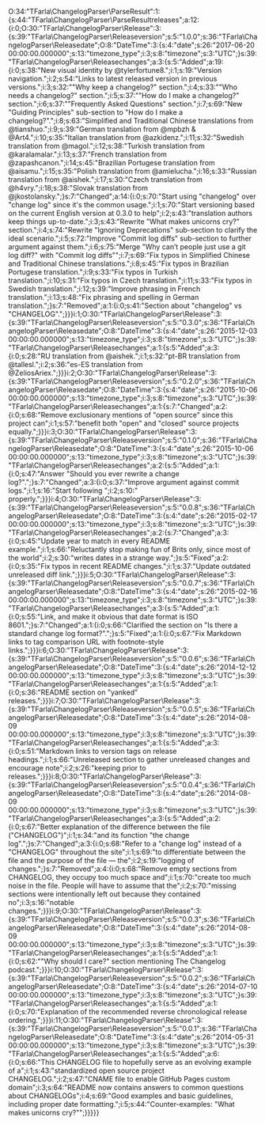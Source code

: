 O:34:"TFarla\ChangelogParser\ParseResult":1:{s:44:" TFarla\ChangelogParser\ParseResult releases";a:12:{i:0;O:30:"TFarla\ChangelogParser\Release":3:{s:39:" TFarla\ChangelogParser\Release version";s:5:"1.0.0";s:36:" TFarla\ChangelogParser\Release date";O:8:"DateTime":3:{s:4:"date";s:26:"2017-06-20 00:00:00.000000";s:13:"timezone_type";i:3;s:8:"timezone";s:3:"UTC";}s:39:" TFarla\ChangelogParser\Release changes";a:3:{s:5:"Added";a:19:{i:0;s:38:"New visual identity by @tylerfortune8.";i:1;s:19:"Version navigation.";i:2;s:54:"Links to latest released version in previous versions.";i:3;s:32:""Why keep a changelog?" section.";i:4;s:33:""Who needs a changelog?" section.";i:5;s:37:""How do I make a changelog?" section.";i:6;s:37:""Frequently Asked Questions" section.";i:7;s:69:"New "Guiding Principles" sub-section to "How do I make a changelog?".";i:8;s:63:"Simplified and Traditional Chinese translations from @tianshuo.";i:9;s:39:"German translation from @mpbzh & @Art4.";i:10;s:35:"Italian translation from @azkidenz.";i:11;s:32:"Swedish translation from @magol.";i:12;s:38:"Turkish translation from @karalamalar.";i:13;s:37:"French translation from @zapashcanon.";i:14;s:45:"Brazilian Portugese translation from @aisamu.";i:15;s:35:"Polish translation from @amielucha.";i:16;s:33:"Russian translation from @aishek.";i:17;s:30:"Czech translation from @h4vry.";i:18;s:38:"Slovak translation from @jkostolansky.";}s:7:"Changed";a:14:{i:0;s:70:"Start using "changelog" over "change log" since it's the common usage.";i:1;s:70:"Start versioning based on the current English version at 0.3.0 to help";i:2;s:43:"translation authors keep things up-to-date.";i:3;s:43:"Rewrite "What makes unicorns cry?" section.";i:4;s:74:"Rewrite "Ignoring Deprecations" sub-section to clarify the ideal scenario.";i:5;s:72:"Improve "Commit log diffs" sub-section to further argument against them.";i:6;s:75:"Merge "Why can’t people just use a git log diff?" with "Commit log diffs"";i:7;s:69:"Fix typos in Simplified Chinese and Traditional Chinese translations.";i:8;s:45:"Fix typos in Brazilian Portugese translation.";i:9;s:33:"Fix typos in Turkish translation.";i:10;s:31:"Fix typos in Czech translation.";i:11;s:33:"Fix typos in Swedish translation.";i:12;s:39:"Improve phrasing in French translation.";i:13;s:48:"Fix phrasing and spelling in German translation.";}s:7:"Removed";a:1:{i:0;s:41:"Section about "changelog" vs "CHANGELOG".";}}}i:1;O:30:"TFarla\ChangelogParser\Release":3:{s:39:" TFarla\ChangelogParser\Release version";s:5:"0.3.0";s:36:" TFarla\ChangelogParser\Release date";O:8:"DateTime":3:{s:4:"date";s:26:"2015-12-03 00:00:00.000000";s:13:"timezone_type";i:3;s:8:"timezone";s:3:"UTC";}s:39:" TFarla\ChangelogParser\Release changes";a:1:{s:5:"Added";a:3:{i:0;s:28:"RU translation from @aishek.";i:1;s:32:"pt-BR translation from @tallesl.";i:2;s:36:"es-ES translation from @ZeliosAriex.";}}}i:2;O:30:"TFarla\ChangelogParser\Release":3:{s:39:" TFarla\ChangelogParser\Release version";s:5:"0.2.0";s:36:" TFarla\ChangelogParser\Release date";O:8:"DateTime":3:{s:4:"date";s:26:"2015-10-06 00:00:00.000000";s:13:"timezone_type";i:3;s:8:"timezone";s:3:"UTC";}s:39:" TFarla\ChangelogParser\Release changes";a:1:{s:7:"Changed";a:2:{i:0;s:68:"Remove exclusionary mentions of "open source" since this project can";i:1;s:57:"benefit both "open" and "closed" source projects equally.";}}}i:3;O:30:"TFarla\ChangelogParser\Release":3:{s:39:" TFarla\ChangelogParser\Release version";s:5:"0.1.0";s:36:" TFarla\ChangelogParser\Release date";O:8:"DateTime":3:{s:4:"date";s:26:"2015-10-06 00:00:00.000000";s:13:"timezone_type";i:3;s:8:"timezone";s:3:"UTC";}s:39:" TFarla\ChangelogParser\Release changes";a:2:{s:5:"Added";a:1:{i:0;s:47:"Answer "Should you ever rewrite a change log?".";}s:7:"Changed";a:3:{i:0;s:37:"Improve argument against commit logs.";i:1;s:16:"Start following ";i:2;s:10:" properly.";}}}i:4;O:30:"TFarla\ChangelogParser\Release":3:{s:39:" TFarla\ChangelogParser\Release version";s:5:"0.0.8";s:36:" TFarla\ChangelogParser\Release date";O:8:"DateTime":3:{s:4:"date";s:26:"2015-02-17 00:00:00.000000";s:13:"timezone_type";i:3;s:8:"timezone";s:3:"UTC";}s:39:" TFarla\ChangelogParser\Release changes";a:2:{s:7:"Changed";a:3:{i:0;s:45:"Update year to match in every README example.";i:1;s:66:"Reluctantly stop making fun of Brits only, since most of the world";i:2;s:30:"writes dates in a strange way.";}s:5:"Fixed";a:2:{i:0;s:35:"Fix typos in recent README changes.";i:1;s:37:"Update outdated unreleased diff link.";}}}i:5;O:30:"TFarla\ChangelogParser\Release":3:{s:39:" TFarla\ChangelogParser\Release version";s:5:"0.0.7";s:36:" TFarla\ChangelogParser\Release date";O:8:"DateTime":3:{s:4:"date";s:26:"2015-02-16 00:00:00.000000";s:13:"timezone_type";i:3;s:8:"timezone";s:3:"UTC";}s:39:" TFarla\ChangelogParser\Release changes";a:3:{s:5:"Added";a:1:{i:0;s:55:"Link, and make it obvious that date format is ISO 8601.";}s:7:"Changed";a:1:{i:0;s:66:"Clarified the section on "Is there a standard change log format?".";}s:5:"Fixed";a:1:{i:0;s:67:"Fix Markdown links to tag comparison URL with footnote-style links.";}}}i:6;O:30:"TFarla\ChangelogParser\Release":3:{s:39:" TFarla\ChangelogParser\Release version";s:5:"0.0.6";s:36:" TFarla\ChangelogParser\Release date";O:8:"DateTime":3:{s:4:"date";s:26:"2014-12-12 00:00:00.000000";s:13:"timezone_type";i:3;s:8:"timezone";s:3:"UTC";}s:39:" TFarla\ChangelogParser\Release changes";a:1:{s:5:"Added";a:1:{i:0;s:36:"README section on "yanked" releases.";}}}i:7;O:30:"TFarla\ChangelogParser\Release":3:{s:39:" TFarla\ChangelogParser\Release version";s:5:"0.0.5";s:36:" TFarla\ChangelogParser\Release date";O:8:"DateTime":3:{s:4:"date";s:26:"2014-08-09 00:00:00.000000";s:13:"timezone_type";i:3;s:8:"timezone";s:3:"UTC";}s:39:" TFarla\ChangelogParser\Release changes";a:1:{s:5:"Added";a:3:{i:0;s:51:"Markdown links to version tags on release headings.";i:1;s:66:"Unreleased section to gather unreleased changes and encourage note";i:2;s:26:"keeping prior to releases.";}}}i:8;O:30:"TFarla\ChangelogParser\Release":3:{s:39:" TFarla\ChangelogParser\Release version";s:5:"0.0.4";s:36:" TFarla\ChangelogParser\Release date";O:8:"DateTime":3:{s:4:"date";s:26:"2014-08-09 00:00:00.000000";s:13:"timezone_type";i:3;s:8:"timezone";s:3:"UTC";}s:39:" TFarla\ChangelogParser\Release changes";a:3:{s:5:"Added";a:2:{i:0;s:67:"Better explanation of the difference between the file ("CHANGELOG")";i:1;s:34:"and its function "the change log".";}s:7:"Changed";a:3:{i:0;s:68:"Refer to a "change log" instead of a "CHANGELOG" throughout the site";i:1;s:69:"to differentiate between the file and the purpose of the file — the";i:2;s:19:"logging of changes.";}s:7:"Removed";a:4:{i:0;s:68:"Remove empty sections from CHANGELOG, they occupy too much space and";i:1;s:70:"create too much noise in the file. People will have to assume that the";i:2;s:70:"missing sections were intentionally left out because they contained no";i:3;s:16:"notable changes.";}}}i:9;O:30:"TFarla\ChangelogParser\Release":3:{s:39:" TFarla\ChangelogParser\Release version";s:5:"0.0.3";s:36:" TFarla\ChangelogParser\Release date";O:8:"DateTime":3:{s:4:"date";s:26:"2014-08-09 00:00:00.000000";s:13:"timezone_type";i:3;s:8:"timezone";s:3:"UTC";}s:39:" TFarla\ChangelogParser\Release changes";a:1:{s:5:"Added";a:1:{i:0;s:62:""Why should I care?" section mentioning The Changelog podcast.";}}}i:10;O:30:"TFarla\ChangelogParser\Release":3:{s:39:" TFarla\ChangelogParser\Release version";s:5:"0.0.2";s:36:" TFarla\ChangelogParser\Release date";O:8:"DateTime":3:{s:4:"date";s:26:"2014-07-10 00:00:00.000000";s:13:"timezone_type";i:3;s:8:"timezone";s:3:"UTC";}s:39:" TFarla\ChangelogParser\Release changes";a:1:{s:5:"Added";a:1:{i:0;s:70:"Explanation of the recommended reverse chronological release ordering.";}}}i:11;O:30:"TFarla\ChangelogParser\Release":3:{s:39:" TFarla\ChangelogParser\Release version";s:5:"0.0.1";s:36:" TFarla\ChangelogParser\Release date";O:8:"DateTime":3:{s:4:"date";s:26:"2014-05-31 00:00:00.000000";s:13:"timezone_type";i:3;s:8:"timezone";s:3:"UTC";}s:39:" TFarla\ChangelogParser\Release changes";a:1:{s:5:"Added";a:6:{i:0;s:66:"This CHANGELOG file to hopefully serve as an evolving example of a";i:1;s:43:"standardized open source project CHANGELOG.";i:2;s:47:"CNAME file to enable GitHub Pages custom domain";i:3;s:64:"README now contains answers to common questions about CHANGELOGs";i:4;s:69:"Good examples and basic guidelines, including proper date formatting.";i:5;s:44:"Counter-examples: "What makes unicorns cry?"";}}}}}